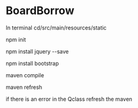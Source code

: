 # BoardBorrow
 
In terminal cd/src/main/resources/static


npm init


npm install jquery --save


npm install bootstrap


maven compile


maven refresh



if there is an error in the Qclass refresh the maven
